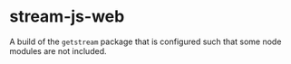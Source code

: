 # stream-js-web

A build of the `getstream` package that is configured such that some node modules are not included. 
